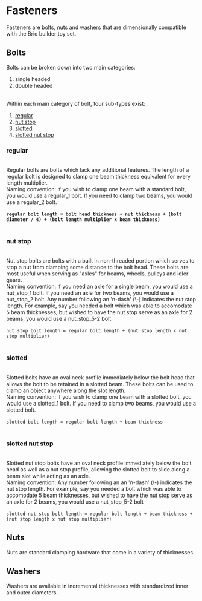 <h1><b>Fasteners</b></h1>
Fasteners are <a href=#Bolts>bolts</a>, <a href=#Nuts>nuts</a> and <a href=#Washers>washers</a> that are dimensionally compatible with the Brio builder toy set.<br>
<h2>Bolts</h2>
Bolts can be broken down into two main categories:
<ol>
  <li>single headed</li>
  <li>double headed</li>
</ol><br>
Within each main category of bolt, four sub-types exist:
<ol>
  <li><a href=#regular>regular</a></li>
  <li><a href=#nut-stop>nut stop</a></li>
  <li><a href=#slotted>slotted</a></li>
  <li><a href=#slotted-nut-stop>slotted nut stop</a></li>
</ol>
<b><h3>regular</h3></b><br>
Regular bolts are bolts which lack any additional features. The length of a regular bolt is designed to clamp one beam thickness equivalent for every length multiplier.<br>
Naming convention: if you wish to clamp one beam with a standard bolt, you would use a regular_1 bolt. If you need to clamp two beams,  you would use a regular_2 bolt.<br>
<b><br><code>regular bolt length = bolt head thickness + nut thickness + (bolt diameter / 4) + (bolt length multiplier x beam thickness)</code></b><br>
<br>
<b><h3>nut stop</h3></b><br>
Nut stop bolts are bolts with a built in non-threaded portion which serves to stop a nut from clamping some distance to the bolt head. These bolts are most useful when serving as "axles" for beams, wheels, pulleys and idler gears.<br>
Naming convention: if you need an axle for a single beam, you would use a nut_stop_1 bolt. If you need an axle for two beams, you would use a nut_stop_2 bolt. Any number following an 'n-dash' (\-) indicates the nut stop length. For example, say you needed a bolt which was able to accomodate 5 beam thicknesses, but wished to have the nut stop serve as an axle for 2 beams, you would use a nut_stop_5-2 bolt<br>
<br><code>nut stop bolt length = regular bolt length + (nut stop length x nut stop multiplier)</code><br>
<br>
<b><h3>slotted</h3></b><br>
Slotted bolts have an oval neck profile immediately below the bolt head that allows the bolt to be retained in a slotted beam. These bolts can be used to clamp an object anywhere along the slot length.<br>
Naming convention: if you wish to clamp one beam with a slotted bolt, you would use a slotted_1 bolt. If you need to clamp two beams,  you would use a slotted bolt.<br>
<br><code>slotted bolt length = regular bolt length + beam thickness</code><br>
<br>
<b><h3>slotted nut stop</h3></b><br>
Slotted nut stop bolts have an oval neck profile immediately below the bolt head as well as a nut stop profile, allowing the slotted bolt to slide along a beam slot while acting as an axle.<br>
Naming convention: Any number following an an 'n-dash' (\-) indicates the nut stop length. For example, say you needed a bolt which was able to accomodate 5 beam thicknesses, but wished to have the nut stop serve as an axle for 2 beams, you would use a nut_stop_5-2 bolt<br>
<br><code>slotted nut stop bolt length = regular bolt length + beam thickness + (nut stop length x nut stop multiplier)</code>
<h2>Nuts</h2>
Nuts are standard clamping hardware that come in a variety of thicknesses.
<h2>Washers</h2>
Washers are available in incremental thicknesses with standardized inner and outer diameters.
